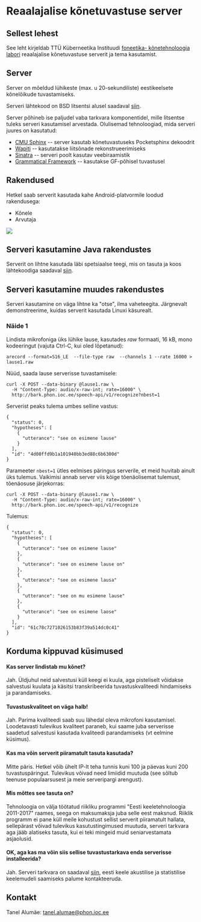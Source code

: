 Reaalajalise kõnetuvastuse server
================

## Sellest lehest

See leht kirjeldab TTÜ Küberneetika Instituudi [foneetika- kõnetehnoloogia labori](http://www.phon.ioc.ee) reaalajalise kõnetuvastuse serverit ja tema kasutamist. 

## Server

Server on mõeldud lühikeste (max. u 20-sekundiliste) eestikeelsete kõnelõikude tuvastamiseks. 

Serveri lähtekood on BSD litsentsi alusel saadaval [siin](https://github.com/alumae/ruby-pocketsphinx-server). 

Server põhineb ise paljudel vaba tarkvara komponentidel, mille litsentse tuleks serveri kasutamisel arvestada.
Olulisemad tehnoloogiad, mida serveri juures on kasutatud:

* [CMU Sphinx](http://cmusphinx.org) -- server kasutab kõnetuvastuseks Pocketsphinx dekoodrit
* [Wapiti](http://wapiti.limsi.fr) -- kasutatakse liitsõnade rekonstrueerimiseks
* [Sinatra](http://www.sinatrarb.com) --  serveri poolt kasutav veebiraamistik
* [Grammatical Framework](http://www.grammaticalframework.org) -- kasutakse GF-põhisel tuvastusel

## Rakendused

Hetkel saab serverit kasutada kahe Android-platvormile loodud rakendusega: 

* Kõnele
* Arvutaja

![](http://www.android.com/images/brand/45_avail_market_logo1.png)

## Serveri kasutamine Java rakendustes

Serverit on lihtne kasutada läbi spetsiaalse teegi, mis on tasuta ja koos lähtekoodiga saadaval 
[siin](http://code.google.com/p/net-speech-api).

## Serveri kasutamine muudes rakendustes

Serveri kasutamine on väga lihtne ka "otse", ilma vaheteegita. Järgnevalt demonstreerime, kuidas
serverit kasutada Linuxi käsurealt.

### Näide 1

Lindista mikrofoniga üks lühike lause, kasutades <i>raw</i> formaati, 16 kB, mono kodeeringut (vajuta Ctrl-C, kui oled lõpetanud):

    arecord --format=S16_LE  --file-type raw  --channels 1 --rate 16000 > lause1.raw


Nüüd, saada lause serverisse tuvastamisele:

    curl -X POST --data-binary @lause1.raw \
      -H "Content-Type: audio/x-raw-int; rate=16000" \
      http://bark.phon.ioc.ee/speech-api/v1/recognize?nbest=1


Serverist peaks tulema umbes selline vastus:


    {
      "status": 0,
      "hypotheses": [
        {
          "utterance": "see on esimene lause"
        }
      ],
      "id": "4d00ffd9b1a101940bb3ed88c6b6300d"
    }


Parameeter <code>nbest=1</code> ütles eelmises päringus serverile, et meid huvitab 
ainult üks tulemus. Vaikimisi annab server viis kõige tõenäolisemat tulemust,
tõenäosuse järjekorras:

    curl -X POST --data-binary @lause1.raw \
      -H "Content-Type: audio/x-raw-int; rate=16000" \
      http://bark.phon.ioc.ee/speech-api/v1/recognize


Tulemus:

    {
      "status": 0,
      "hypotheses": [
        {
          "utterance": "see on esimene lause"
        },
        {
          "utterance": "see on esimene lause on"
        },
        {
          "utterance": "see on esimene lausa"
        },
        {
          "utterance": "see on mu esimene lause"
        },
        {
          "utterance": "see on esimene laose"
        }
      ],
      "id": "61c78c7271026153b83f39a514dc0c41"
    }

## Korduma kippuvad küsimused

#### Kas server lindistab mu kõnet?

Jah. Üldjuhul neid salvestusi küll keegi ei kuula, aga pisteliselt võidakse
salvestusi kuulata ja käsitsi transkribeerida tuvastuskvaliteedi hindamiseks
ja parandamiseks.

#### Tuvastuskvaliteet on väga halb!

Jah. Parima kvaliteedi saab suu lähedal oleva mikrofoni kasutamisel.
Loodetavasti tulevikus kvaliteet paraneb, kui saame juba serverisse saadetud
salvestusi kasutada kvaliteedi parandamiseks (vt eelmine küsimus).


#### Kas ma võin serverit piiramatult tasuta kasutada?

Mitte päris. Hetkel võib ühelt IP-lt teha tunnis kuni 100 ja päevas kuni 200 tuvastuspäringut.
Tulevikus võivad need limiidid muutuda (see sõltub teenuse populaarsusest ja meie serveripargi
arengust).


#### Mis mõttes see tasuta on?

Tehnoloogia on välja töötatud riikliku programmi "Eesti keeletehnoloogia 2011-2017" raames, seega
on maksumaksja juba selle eest maksnud. Riiklik programm ei pane küll meile
kohustust sellist serverit piiramatult hallata, sellepärast võivad tulevikus
kasutustingimused muutuda, serveri tarkvara aga jääb alatiseks tasuta, kui
ei teki mingeid muid seniarvestamata asjaolusid.

#### OK, aga kas ma võin siis sellise tuvastustarkava enda serverisse installeerida?

Jah. Serveri tarkvara on saadaval [siin](https://github.com/alumae/ruby-pocketsphinx-server),
eesti keele akustilise ja statistilise keelemudeli saamiseks palume kontakteeruda.

## Kontakt

Tanel Alumäe: [tanel.alumae@phon.ioc.ee](tanel.alumae@phon.ioc.ee)
